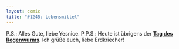 ```yaml
---
layout: comic
title: "#1245: Lebensmittel"
---
```


P.S.: Alles Gute, liebe Yesnice.
P.P.S.: 
Heute ist übrigens der <a href="http://www.fonflatter.de/dateien/kalender_fonflatter_2009.pdf"><strong>Tag des Regenwurms</strong></a>. Ich grüße euch, liebe Erdkriecher!
